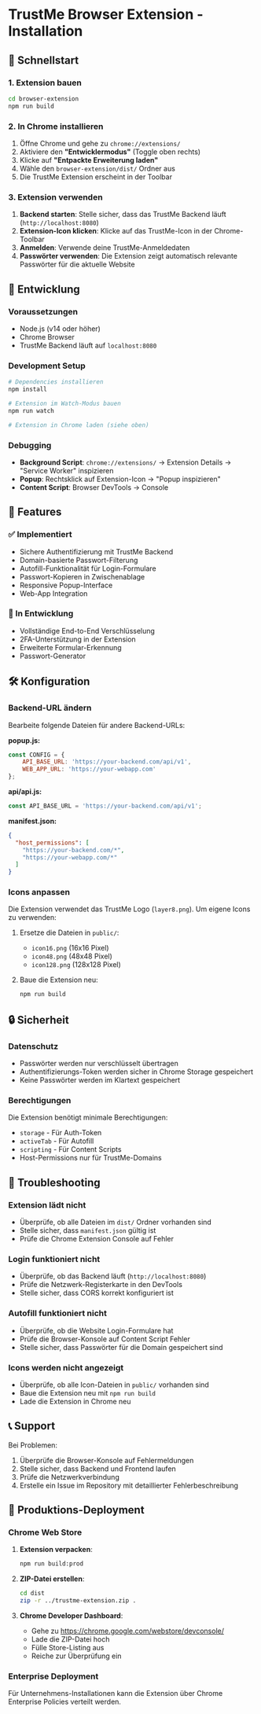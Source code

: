 # TrustMe Browser Extension - Installation

## 🚀 Schnellstart

### 1. Extension bauen
```bash
cd browser-extension
npm run build
```

### 2. In Chrome installieren
1. Öffne Chrome und gehe zu `chrome://extensions/`
2. Aktiviere den **"Entwicklermodus"** (Toggle oben rechts)
3. Klicke auf **"Entpackte Erweiterung laden"**
4. Wähle den `browser-extension/dist/` Ordner aus
5. Die TrustMe Extension erscheint in der Toolbar

### 3. Extension verwenden
1. **Backend starten**: Stelle sicher, dass das TrustMe Backend läuft (`http://localhost:8080`)
2. **Extension-Icon klicken**: Klicke auf das TrustMe-Icon in der Chrome-Toolbar
3. **Anmelden**: Verwende deine TrustMe-Anmeldedaten
4. **Passwörter verwenden**: Die Extension zeigt automatisch relevante Passwörter für die aktuelle Website

## 🔧 Entwicklung

### Voraussetzungen
- Node.js (v14 oder höher)
- Chrome Browser
- TrustMe Backend läuft auf `localhost:8080`

### Development Setup
```bash
# Dependencies installieren
npm install

# Extension im Watch-Modus bauen
npm run watch

# Extension in Chrome laden (siehe oben)
```

### Debugging
- **Background Script**: `chrome://extensions/` → Extension Details → "Service Worker" inspizieren
- **Popup**: Rechtsklick auf Extension-Icon → "Popup inspizieren"
- **Content Script**: Browser DevTools → Console

## 📱 Features

### ✅ Implementiert
- Sichere Authentifizierung mit TrustMe Backend
- Domain-basierte Passwort-Filterung
- Autofill-Funktionalität für Login-Formulare
- Passwort-Kopieren in Zwischenablage
- Responsive Popup-Interface
- Web-App Integration

### 🔄 In Entwicklung
- Vollständige End-to-End Verschlüsselung
- 2FA-Unterstützung in der Extension
- Erweiterte Formular-Erkennung
- Passwort-Generator

## 🛠️ Konfiguration

### Backend-URL ändern
Bearbeite folgende Dateien für andere Backend-URLs:

**popup.js:**
```javascript
const CONFIG = {
    API_BASE_URL: 'https://your-backend.com/api/v1',
    WEB_APP_URL: 'https://your-webapp.com'
};
```

**api/api.js:**
```javascript
const API_BASE_URL = 'https://your-backend.com/api/v1';
```

**manifest.json:**
```json
{
  "host_permissions": [
    "https://your-backend.com/*",
    "https://your-webapp.com/*"
  ]
}
```

### Icons anpassen
Die Extension verwendet das TrustMe Logo (`layer8.png`). Um eigene Icons zu verwenden:

1. Ersetze die Dateien in `public/`:
   - `icon16.png` (16x16 Pixel)
   - `icon48.png` (48x48 Pixel)
   - `icon128.png` (128x128 Pixel)

2. Baue die Extension neu:
   ```bash
   npm run build
   ```

## 🔒 Sicherheit

### Datenschutz
- Passwörter werden nur verschlüsselt übertragen
- Authentifizierungs-Token werden sicher in Chrome Storage gespeichert
- Keine Passwörter werden im Klartext gespeichert

### Berechtigungen
Die Extension benötigt minimale Berechtigungen:
- `storage` - Für Auth-Token
- `activeTab` - Für Autofill
- `scripting` - Für Content Scripts
- Host-Permissions nur für TrustMe-Domains

## 🐛 Troubleshooting

### Extension lädt nicht
- Überprüfe, ob alle Dateien im `dist/` Ordner vorhanden sind
- Stelle sicher, dass `manifest.json` gültig ist
- Prüfe die Chrome Extension Console auf Fehler

### Login funktioniert nicht
- Überprüfe, ob das Backend läuft (`http://localhost:8080`)
- Prüfe die Netzwerk-Registerkarte in den DevTools
- Stelle sicher, dass CORS korrekt konfiguriert ist

### Autofill funktioniert nicht
- Überprüfe, ob die Website Login-Formulare hat
- Prüfe die Browser-Konsole auf Content Script Fehler
- Stelle sicher, dass Passwörter für die Domain gespeichert sind

### Icons werden nicht angezeigt
- Überprüfe, ob alle Icon-Dateien in `public/` vorhanden sind
- Baue die Extension neu mit `npm run build`
- Lade die Extension in Chrome neu

## 📞 Support

Bei Problemen:
1. Überprüfe die Browser-Konsole auf Fehlermeldungen
2. Stelle sicher, dass Backend und Frontend laufen
3. Prüfe die Netzwerkverbindung
4. Erstelle ein Issue im Repository mit detaillierter Fehlerbeschreibung

## 🎯 Produktions-Deployment

### Chrome Web Store
1. **Extension verpacken**:
   ```bash
   npm run build:prod
   ```

2. **ZIP-Datei erstellen**:
   ```bash
   cd dist
   zip -r ../trustme-extension.zip .
   ```

3. **Chrome Developer Dashboard**:
   - Gehe zu https://chrome.google.com/webstore/devconsole/
   - Lade die ZIP-Datei hoch
   - Fülle Store-Listing aus
   - Reiche zur Überprüfung ein

### Enterprise Deployment
Für Unternehmens-Installationen kann die Extension über Chrome Enterprise Policies verteilt werden.